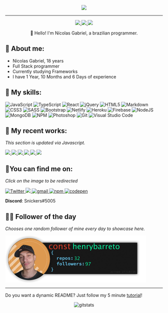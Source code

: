 <p align="center">
  <img src="./src/resources/images/header.gif" />
</p>
<hr>

<p align="center">
    <a href="https://twitter.com/MyNickIsNick_">
    <img src="https://img.shields.io/badge/Twitter-307cc5?style=for-the-badge&logo=twitter&logoColor=white"/>
    </a>
    <a href="https://www.linkedin.com/in/nicolas-gabriel/">
    <img src="https://img.shields.io/badge/LinkedIn-307cc5?style=for-the-badge&logo=linkedin&logoColor=white"/>
    </a>
    <img src="https://komarev.com/ghpvc/?username=Nick-Gabe&style=for-the-badge"/>
</p>

<p align="center">
👋 Hello! I'm Nícolas Gabriel, a brazilian programmer.
</p>

## **🐉 About me:**
* Nícolas Gabriel, 18 years
* Full Stack programmer
* Currently studying Frameworks
* I have 1 Year, 10 Months and 6 Days of experience

## **💬 My skills:**
![JavaScript](https://img.shields.io/badge/javascript-%23323330.svg?style=for-the-badge&logo=javascript&logoColor=%23F7DF1E)
![TypeScript](https://img.shields.io/badge/typescript-%23007ACC.svg?style=for-the-badge&logo=typescript&logoColor=white)
![React](https://img.shields.io/badge/react-%2320232a.svg?style=for-the-badge&logo=react&logoColor=%2361DAFB)
![jQuery](https://img.shields.io/badge/jquery-%230769AD.svg?style=for-the-badge&logo=jquery&logoColor=white)
![HTML5](https://img.shields.io/badge/html5-%23E34F26.svg?style=for-the-badge&logo=html5&logoColor=white)
![Markdown](https://img.shields.io/badge/markdown-%23000000.svg?style=for-the-badge&logo=markdown&logoColor=white)
![CSS3](https://img.shields.io/badge/css3-%231572B6.svg?style=for-the-badge&logo=css3&logoColor=white)
![SASS](https://img.shields.io/badge/SASS-hotpink.svg?style=for-the-badge&logo=SASS&logoColor=white)
![Bootstrap](https://img.shields.io/badge/bootstrap-%23563D7C.svg?style=for-the-badge&logo=bootstrap&logoColor=white)
![Netlify](https://img.shields.io/badge/netlify-%23000000.svg?style=for-the-badge&logo=netlify&logoColor=#00C7B7)
![Heroku](https://img.shields.io/badge/heroku-%23430098.svg?style=for-the-badge&logo=heroku&logoColor=white)
![Firebase](https://img.shields.io/badge/firebase-%23039BE5.svg?style=for-the-badge&logo=firebase)
![NodeJS](https://img.shields.io/badge/node.js-6DA55F?style=for-the-badge&logo=node.js&logoColor=white)
![MongoDB](https://img.shields.io/badge/MongoDB-%234ea94b.svg?style=for-the-badge&logo=mongodb&logoColor=white)
![NPM](https://img.shields.io/badge/NPM-%23000000.svg?style=for-the-badge&logo=npm&logoColor=white)
![Photoshop](https://img.shields.io/badge/adobe%20photoshop-%2331A8FF.svg?style=for-the-badge&logo=adobe%20photoshop&logoColor=white)
![Git](https://img.shields.io/badge/git-%23F05033.svg?style=for-the-badge&logo=git&logoColor=white)
![Visual Studio Code](https://img.shields.io/badge/Visual%20Studio%20Code-0078d7.svg?style=for-the-badge&logo=visual-studio-code&logoColor=white)

## **🚀 My recent works:**
*This section is updated via Javascript.*

<a href="https://github.com/Nick-Gabe/brawlstars-api">
    <img height=100 src="https://github-readme-stats.vercel.app/api/pin/?username=nick-gabe&repo=brawlstars-api&theme=moltack&border_radius=20"/>
  </a>
<a href="https://github.com/Nick-Gabe/pomodoro-website">
    <img height=100 src="https://github-readme-stats.vercel.app/api/pin/?username=nick-gabe&repo=pomodoro-website&theme=moltack&border_radius=20"/>
  </a>
<a href="https://github.com/Nick-Gabe/npm-expansions">
    <img height=100 src="https://github-readme-stats.vercel.app/api/pin/?username=nick-gabe&repo=npm-expansions&theme=moltack&border_radius=20"/>
  </a>
<a href="https://github.com/Nick-Gabe/DiscordV13-template">
    <img height=100 src="https://github-readme-stats.vercel.app/api/pin/?username=nick-gabe&repo=DiscordV13-template&theme=moltack&border_radius=20"/>
  </a>
<a href="https://github.com/Nick-Gabe/Nick-Gabe">
    <img height=100 src="https://github-readme-stats.vercel.app/api/pin/?username=nick-gabe&repo=Nick-Gabe&theme=moltack&border_radius=20"/>
  </a>
<a href="https://github.com/Nick-Gabe/findrr-web">
    <img height=100 src="https://github-readme-stats.vercel.app/api/pin/?username=nick-gabe&repo=findrr-web&theme=moltack&border_radius=20"/>
  </a>


## **🌠You can find me on:**
*Click on the image to be redirected*

<a href="https://twitter.com/MyNickIsNick_"><img alt=Twitter src="https://img.shields.io/badge/twitter-%231DA1F2.svg?style=for-the-badge&logo=Twitter&logoColor=white">
</a>
<a href="https://www.linkedin.com/in/nicolas-gabriel/">
<img src="https://img.shields.io/badge/linkedin-%230077B5.svg?style=for-the-badge&logo=linkedin&logoColor=white"/>
</a>
<a href="mailto:NicolasGabrielContato@gmail.com">
<img alt=gmail src="https://img.shields.io/badge/Gmail-D14836?style=for-the-badge&logo=gmail&logoColor=white"/>
</a>
<a href="https://www.npmjs.com/~nick-gabe">
<img alt=npm src="https://img.shields.io/badge/NPM-%23000000.svg?style=for-the-badge&logo=npm&logoColor=white"/>
</a>
<a href="https://codepen.io/nick-gabe">
<img alt=codepen src="https://img.shields.io/badge/CodePen-white?style=for-the-badge&logo=codepen&logoColor=black"/>
</a>

**Discord**: Snickers#5005

## 🐱‍💻 **Follower of the day**
*Chooses one random follower of mine every day to showcase here.*

<a href="https://github.com/henrybarreto" alt="Henry Barreto"><img style="height:150px;" src=./src/resources/images/followerOfTheDay.png alt="Follower of the day"/></a>
<hr>

Do you want a dynamic README? Just follow my 5 minute [tutorial](./TUTORIAL.md)!

<p align="center">
<img alt=gitstats src="https://github-readme-stats.vercel.app/api?username=Nick-Gabe&theme=moltack"/>
</p>
